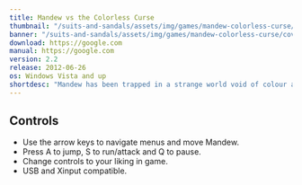 ```yaml
---
title: Mandew vs the Colorless Curse
thumbnail: "/suits-and-sandals/assets/img/games/mandew-colorless-curse/cover.png"
banner: "/suits-and-sandals/assets/img/games/mandew-colorless-curse/cover.png"
download: https://google.com
manual: https://google.com
version: 2.2
release: 2012-06-26
os: Windows Vista and up
shortdesc: "Mandew has been trapped in a strange world void of colour and must fight his way out. Guided by the mysterious wizard trapped in light form, LengthenedMudTea, Mandew gathers the four golden consoles to open the way home. Could there be more to this mysterious world than meets the eye?"
---
```


## Controls
- Use the arrow keys to navigate menus and move Mandew.
- Press A to jump, S to run/attack and Q to pause.
- Change controls to your liking in game.
- USB and Xinput compatible.